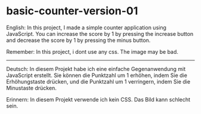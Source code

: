 # basic-counter-version-01

English:
  In this project, I made a simple counter application using JavaScript. You can increase the score by 1 by pressing the increase button and decrease the score by 1    by pressing the minus button.
  
Remember:
  In this project, i dont use any css. The image may be bad.
  
<hr>

Deutsch:
  In diesem Projekt habe ich eine einfache Gegenanwendung mit JavaScript erstellt. Sie können die Punktzahl um 1 erhöhen, indem Sie die Erhöhungstaste drücken, und die Punktzahl um 1 verringern, indem Sie die Minustaste drücken.

Erinnern:
  In diesem Projekt verwende ich kein CSS. Das Bild kann schlecht sein.
